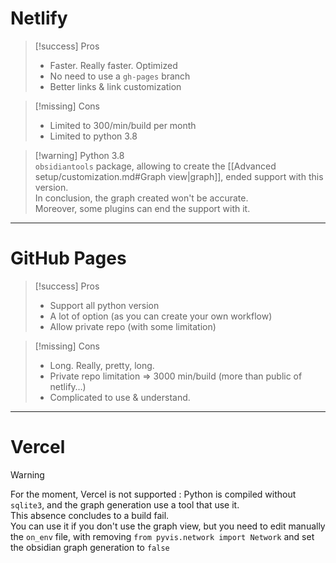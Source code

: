 
# Netlify  

> [!success] Pros  
> - Faster. Really faster. Optimized  
> - No need to use a `gh-pages` branch  
> - Better links & link customization  

> [!missing] Cons  
> - Limited to 300/min/build per month  
> - Limited to python 3.8  

> [!warning] Python 3.8  
> `obsidiantools` package, allowing to create the [[Advanced setup/customization.md#Graph view|graph]], ended support with this version.  
> In conclusion, the graph created won't be accurate.  
> Moreover, some plugins can end the support with it.  

---  

# GitHub Pages  

> [!success] Pros  
> - Support all python version  
> - A lot of option (as you can create your own workflow)  
> - Allow private repo (with some limitation)  

> [!missing] Cons  
> - Long. Really, pretty, long.  
> - Private repo limitation ⇒ 3000 min/build (more than public of netlify…)  
> - Complicated to use & understand.  

---  

# Vercel  

> [!warning]  
> For the moment, Vercel is not supported : Python is compiled without `sqlite3`, and the graph generation use a tool that use it.  
> This absence concludes to a build fail.  
> You can use it if you don't use the graph view, but you need to edit manually the `on_env` file, with removing `from pyvis.network import Network` and set the obsidian graph generation to `false`  
  
